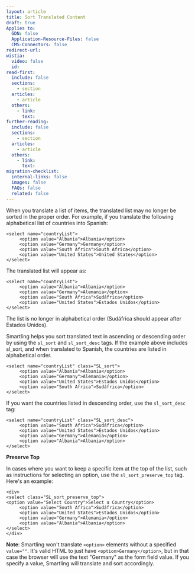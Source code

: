 ```yaml
---
layout: article
title: Sort Translated Content
draft: true
Applies to:
  GDN: false
  Application-Resource-Files: false
  CMS-Connectors: false
redirect-url:
wistia:
  video: false
  id:
read-first:
  include: false
  sections:
    - section
  articles:
    - article
  others:
    - link:
      text:
further-reading:
  include: false
  sections:
    - section
  articles:
    - article
  others:
    - link:
      text:
migration-checklist:
  internal-links: false
  images: false
  FAQs: false
  related: false
---
```



When you translate a list of items, the translated list may no longer be sorted in the proper order. For example, if you translate the following alphabetical list of countries into Spanish:

~~~
<select name="countryList">
     <option value="Albania">Albania</option>
     <option value="Germany">Germany</option>
     <option value="South Africa">South Africa</option>
     <option value="United States">United States</option>
</select>
~~~

The translated list will appear as:

~~~
<select name="countryList">
     <option value="Albania">Albania</option>
     <option value="Germany">Alemania</option>
     <option value="South Africa">Sudáfrica</option>
     <option value="United States">Estados Unidos</option>
</select>
~~~

The list is no longer in alphabetical order (Sudáfrica should appear after Estados Unidos).

Smartling helps you sort translated text in ascending or descending order by using the `sl_sort` and `sl_sort_desc` tags. If the example above includes sl_sort, and when translated to Spanish, the countries are listed in alphabetical order.

~~~
<select name="countryList" class="SL_sort"> 
     <option value="Albania">Albania</option>
     <option value="Germany">Alemania</option>
     <option value="United States">Estados Unidos</option>
     <option value="South Africa">Sudáfrica</option>
</select>
~~~


If you want the countries listed in descending order, use the `sl_sort_desc` tag:

~~~
<select name="countryList" class="SL_sort_desc">
     <option value="South Africa">Sudáfrica</option>
     <option value="United States">Estados Unidos</option>
     <option value="Germany">Alemania</option>
     <option value="Albania">Albania</option>
</select>
~~~

**<span id="preserve" class="wysiwyg-font-size-large">Preserve Top</span>**

In cases where you want to keep a specific item at the top of the list, such as instructions for selecting an option, use the `sl_sort_preserve_top` tag. Here's an example:

~~~
<div>
<select class="SL_sort_preserve_top">
<option value="Select Country">Select a Country</option>
     <option value="South Africa">Sudáfrica</option>
     <option value="United States">Estados Unidos</option>
     <option value="Germany">Alemania</option>
     <option value="Albania">Albania</option>
</select>
</div>
~~~

**Note**: Smartling won't translate `<option>` elements without a specified `value=""`. It's valid HTML to just have `<option>Germany</option>`, but in that case the browser will use the text "Germany" as the form field value. If you specify a value, Smartling will translate and sort accordingly.


